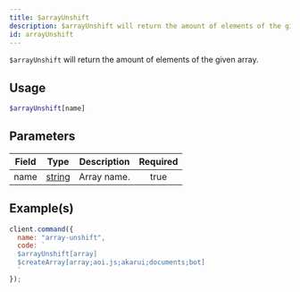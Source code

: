 ```yaml
---
title: $arrayUnshift
description: $arrayUnshift will return the amount of elements of the given array.
id: arrayUnshift
---
```


`$arrayUnshift` will return the amount of elements of the given array.

## Usage

```php
$arrayUnshift[name]
```

## Parameters

| Field | Type                                                                                              | Description | Required |
| ----- | ------------------------------------------------------------------------------------------------- | ----------- | :------: |
| name  | [string](https://developer.mozilla.org/en-US/docs/Web/JavaScript/Reference/Global_Objects/String) | Array name. |   true   |

## Example(s)

```javascript
client.command({
  name: "array-unshift",
  code: `
  $arrayUnshift[array]
  $createArray[array;aoi.js;akarui;documents;bot]
  `
});
```
